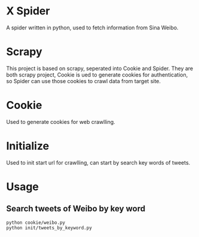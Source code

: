 # X Spider
A spider written in python, used to fetch information from Sina Weibo.

# Scrapy
This project is based on scrapy, seperated into Cookie and Spider. They are both scrapy project, Cookie is ued to generate cookies for authentication, so Spider can use those cookies to crawl data from target site.

# Cookie
Used to generate cookies for web crawlling.

# Initialize
Used to init start url for crawlling, can start by search key words of tweets.

# Usage
## Search tweets of Weibo by key word
```
python cookie/weibo.py
python init/tweets_by_keyword.py
```